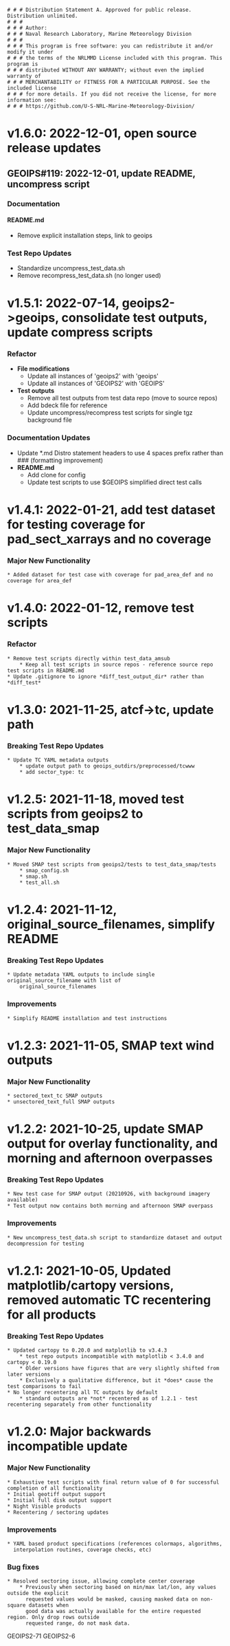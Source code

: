     # # # Distribution Statement A. Approved for public release. Distribution unlimited.
    # # #
    # # # Author:
    # # # Naval Research Laboratory, Marine Meteorology Division
    # # #
    # # # This program is free software: you can redistribute it and/or modify it under
    # # # the terms of the NRLMMD License included with this program. This program is
    # # # distributed WITHOUT ANY WARRANTY; without even the implied warranty of
    # # # MERCHANTABILITY or FITNESS FOR A PARTICULAR PURPOSE. See the included license
    # # # for more details. If you did not receive the license, for more information see:
    # # # https://github.com/U-S-NRL-Marine-Meteorology-Division/


# v1.6.0: 2022-12-01, open source release updates
## GEOIPS#119: 2022-12-01, update README, uncompress script
### Documentation
#### README.md
* Remove explicit installation steps, link to geoips
### Test Repo Updates
* Standardize uncompress_test_data.sh
* Remove recompress_test_data.sh (no longer used)


# v1.5.1: 2022-07-14, geoips2->geoips, consolidate test outputs, update compress scripts

### Refactor
* **File modifications**
    * Update all instances of 'geoips2' with 'geoips'
    * Update all instances of 'GEOIPS2' with 'GEOIPS'
* **Test outputs**
    * Remove all test outputs from test data repo (move to source repos)
    * Add bdeck file for reference
    * Update uncompress/recompress test scripts for single tgz background file

### Documentation Updates
* Update \*.md Distro statement headers to use 4 spaces prefix rather than ### (formatting improvement)
* **README.md**
    * Add clone for config
    * Update test scripts to use $GEOIPS simplified direct test calls


# v1.4.1: 2022-01-21, add test dataset for testing coverage for pad_sect_xarrays and no coverage

### Major New Functionality
    * Added dataset for test case with coverage for pad_area_def and no coverage for area_def

# v1.4.0: 2022-01-12, remove test scripts

### Refactor
    * Remove test scripts directly within test_data_amsub
        * Keep all test scripts in source repos - reference source repo test scripts in README.md
    * Update .gitignore to ignore *diff_test_output_dir* rather than *diff_test*     


# v1.3.0: 2021-11-25, atcf->tc, update path

### Breaking Test Repo Updates
    * Update TC YAML metadata outputs
        * update output path to geoips_outdirs/preprocessed/tcwww
        * add sector_type: tc


# v1.2.5: 2021-11-18, moved test scripts from geoips2 to test_data_smap

###  Major New Functionality
    * Moved SMAP test scripts from geoips2/tests to test_data_smap/tests
        * smap_config.sh
        * smap.sh
        * test_all.sh


# v1.2.4: 2021-11-12, original_source_filenames, simplify README

### Breaking Test Repo Updates
    * Update metadata YAML outputs to include single original_source_filename with list of
        original_source_filenames

### Improvements
    * Simplify README installation and test instructions


# v1.2.3: 2021-11-05, SMAP text wind outputs

### Major New Functionality
    * sectored_text_tc SMAP outputs
    * unsectored_text_full SMAP outputs


# v1.2.2: 2021-10-25, update SMAP output for overlay functionality, and morning and afternoon overpasses

### Breaking Test Repo Updates
    * New test case for SMAP output (20210926, with background imagery available)
    * Test output now contains both morning and afternoon SMAP overpass

### Improvements
    * New uncompress_test_data.sh script to standardize dataset and output decompression for testing


# v1.2.1: 2021-10-05, Updated matplotlib/cartopy versions, removed automatic TC recentering for all products

### Breaking Test Repo Updates
    * Updated cartopy to 0.20.0 and matplotlib to v3.4.3
        * test repo outputs incompatible with matplotlib < 3.4.0 and cartopy < 0.19.0
        * Older versions have figures that are very slightly shifted from later versions
        * Exclusively a qualitative difference, but it *does* cause the test comparisons to fail
    * No longer recentering all TC outputs by default
        * standard outputs are *not* recentered as of 1.2.1 - test recentering separately from other functionality


# v1.2.0: Major backwards incompatible update

### Major New Functionality
    * Exhaustive test scripts with final return value of 0 for successful completion of all functionality
    * Initial geotiff output support
    * Initial full disk output support
    * Night Visible products
    * Recentering / sectoring updates
 
###  Improvements
    * YAML based product specifications (references colormaps, algorithms,
      interpolation routines, coverage checks, etc)
 
###  Bug fixes
    * Resolved sectoring issue, allowing complete center coverage
        * Previously when sectoring based on min/max lat/lon, any values outside the explicit
          requested values would be masked, causing masked data on non-square datasets when 
          good data was actually available for the entire requested region. Only drop rows outside
          requested range, do not mask data.

GEOIPS2-71 GEOIPS2-6

